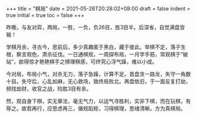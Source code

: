 +++
title = "棋局"
date = 2021-05-28T20:28:02+08:00
draft = false
indent = true
initial = true
toc = false
+++

昨晚，与友对弈，两局，一胜，一负，负26目，胜3目半。后深省，自觉满盘皆输！

学棋月余，寻古今，思前后，多少真趣匿于黑白，藏于彼此。举棋不定，落子生根，察言观色，肃杀征伐。一日通棋规，一周探布局，一月学手筋，常观棋于“破站”，欲得惊才艳艳棋手之棋理棋感，可终究心浮气躁，难以小成。

今对局，布局小气，对杀无力，落子急躁，计算不足。首盘贪一路龙，失守一角数十目。失守后，心乱如麻，无心救场，致终局败北。再盘依旧，于一面反复打劫，频找劫财，收官之战，险胜3目有余。

然，观自身下棋，实无章法，毫无气力，以运气寻胜利，实非下棋，而在玩棋，有辱之。故若再行，应思虑再三，循规蹈矩，习得棋理，思绪清晰。方为真棋局。

